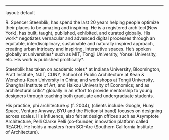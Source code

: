 ---
layout: default 

R. Spencer Steenblik, has spend the last 20 years helping people optimize their places to be amazing and inspiring. He is a registered architect(New York), has built, taught, published, exhibited, and curated globally. His work\* negotiates vernacular and advanced digital processes through an equitable, interdisciplinary, sustainable and naturally inspired approach, creating urban intricacy and inspiring, interactive spaces. He’s spoken globally at universities\* such as MIT, Tongji University, Yonsei University, etc. His work is published prolifically\*.

Steenblik has taken on academic roles\* at Indiana University, Bloomington, Pratt Institute, NJIT, CUNY, School of Public Architecture at Kean & Wenzhou-Kean University in China; and workshops at Tongji University, Shanghai Institute of Art, and Haikou University of Economics; and as architectural critic\* globally in an effort to provide mentorship to young designers through teaching both graduate and undergraduate students.

His practice, phi architecture φ (f. 2004), (clients include: Google, Huayi Space, Venture Anyway, BYU and the Fictionist band) focuses on designing across scales. His influence, also felt at design offices such as Asymptote Architecture, Pelli Clarke Pelli (co-founder, innovation platform called REACH). He holds a masters from SCI-Arc (Southern California Institute of Architecture).